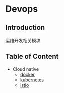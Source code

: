 # Devops

## Introduction

运维开发相关模块

## Table of Content
+ Cloud native
  + [docker]()
  + [kubernetes](/src/devops/kubernetes/README.md)
  + [istio]()